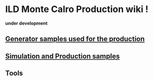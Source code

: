 # ILD Monte Calro Production wiki ! 
**under development**
## [Generator samples used for the production](generator_samples.md)
## [Simulation and Production samples](SimAndRecSamples.md)
## Tools



